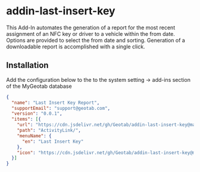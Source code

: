 # addin-last-insert-key
This Add-In automates the generation of a report for the most recent assignment of an NFC key or driver to a vehicle within the from date. Options are provided to select the from date and sorting. Generation of a downloadable report is accomplished with a single click.


## Installation
Add the configuration below to the to the system setting -> add-ins section of the MyGeotab database

```json
{
  "name": "Last Insert Key Report",
  "supportEmail": "support@geotab.com",
  "version": "0.0.1",
  "items": [{
    "url": "https://cdn.jsdelivr.net/gh/Geotab/addin-last-insert-key@master/dist/lastInsertKey.html",
    "path": "ActivityLink/",
    "menuName": {
      "en": "Last Insert Key"
    },
    "icon": "https://cdn.jsdelivr.net/gh/Geotab/addin-last-insert-key@master/dist/images/icon.png"
  }]
}
```